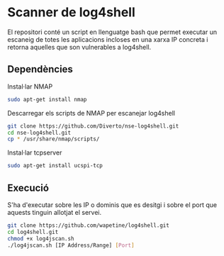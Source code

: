 # Scanner de log4shell

El repositori conté un script en llenguatge bash que permet executar un escaneig de totes les aplicacions incloses en una xarxa IP concreta i retorna aquelles que son vulnerables a log4shell. 

## Dependències

Instal·lar NMAP

```bash
sudo apt-get install nmap
```


Descarregar els scripts de NMAP per escanejar log4shell

```bash
git clone https://github.com/Diverto/nse-log4shell.git
cd nse-log4shell.git
cp * /usr/share/nmap/scripts/
```


Instal·lar tcpserver

```bash
sudo apt-get install ucspi-tcp
```

## Execució

S'ha d'executar sobre les IP o dominis que es desitgi i sobre el port que aquests tinguin allotjat el servei.

```bash
git clone https://github.com/wapetine/log4shell.git
cd log4shell.git
chmod +x log4jscan.sh
./log4jscan.sh [IP Address/Range] [Port]
```
